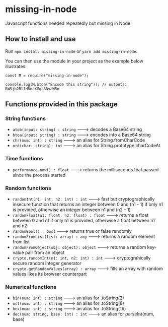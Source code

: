 # missing-in-node

Javascript functions needed repeatedly but missing in Node.

## How to install and use

Run `npm install missing-in-node` or `yarn add missing-in-node`.

You can then use the module in your project as the example below illustrates:

```
const M = require("missing-in-node");

console.log(M.btoa("Encode this string")); // outputs: RW5jb2RlIHRoaXMgc3RyaW5n
```


## Functions provided in this package

### String functions
- `atob(input: string) : string` ---> decodes a Base64 string
- `btoa(input: string) : string` ---> encodes into a Base64 string
- `chr(num: int) : string` ---> an alias for String.fromCharCode
- `ord(char: string): int` ---> an alias for String.prototype.charCodeAt

### Time functions
- `performance.now() : float` ---> returns the milliseconds that passed since the process started

### Random functions
- `randomInt(n1: int, n2: int) : int` ---> fast but cryptographically insecure function that returns an integer between 0 and (n1 - 1) if only n1 is provided, otherwise an integer between n1 and (n2 - 1)
- `randomFloat(n1: float, n2: float) : float` ---> returns a float between 0 and n1 if only n1 is provided, otherwise a float between n1 and n2
- `randomBool() : bool` ---> returns true or false randomly
- `randomFromList(list: array) : any` ---> returns a random element from list
- `randomFromObject(obj: object): object` ---> returns a random key-value pair from an object
- `crypto.randomInt(n1: int, n2: int) : int` ---> cryptograhically secure random integer generator
- `crypto.getRandomValues(array) : array` ---> fills an array with random values likes its browser counterpart

### Numerical functions
- `bin(num: int) : string` ---> an alias for .toString(2)
- `oct(num: int) : string` ---> an alias for .toString(8)
- `hex(num: int) : string` ---> an alias for .toString(16)
- `dec(num: string, base: int) : int` ---> an alias for parseInt(num, base)
